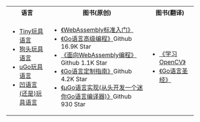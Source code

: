 <table>
<tr>
	<th>语言</th>
	<th>图书(原创)</th>
	<th>图书(翻译)</th>
</tr>
	<tr>
		<td>
			<ul>
			<li><a href="https://github.com/chai2010/tinylang">Tiny玩具语言</a></li>
			<li><a href="https://github.com/chai2010/gotlang">狗头玩具语言</a></li>
			<li><a href="https://github.com/wa-lang/ugo">uGo玩具语言</a></li>
			<li><a href="https://github.com/wa-lang">凹语言(还是)玩具语言</a></li>
			</ul>
		</td>
		<td>
			<ul>
			<li><a href="https://github.com/chai2010/wasm-book-code">《WebAssembly标准入门》</a></li>
			<li><a href="https://github.com/chai2010/advanced-go-programming-book">《Go语言高级编程》</a>Github 16.9K Star</li>
			<li><a href="https://github.com/3dgen/cppwasm-book">《面向WebAssembly编程》</a>Github 1.1K Star</li>
			<li><a href="https://github.com/chai2010/go-ast-book">《Go语言定制指南》</a>Github 4.2K Star</li>
			<li><a href="https://github.com/wa-lang/ugo-compiler-book">《µGo语言实现(从头开发一个迷你Go语言编译器)》</a>Github 930 Star</li>
			</ul>
		</td>
		<td>
			<ul>
			<li><a href="https://book.douban.com/subject/4033320">《学习OpenCV》</a></li>
			<li><a href="https://github.com/golang-china/gopl-zh">《Go语言圣经》</a></li>
			</ul>
		</td>
	</tr>
</table>


<!--
**chai2010/chai2010** is a ✨ _special_ ✨ repository because its `README.md` (this file) appears on your GitHub profile.

Here are some ideas to get you started:

- 🔭 I’m currently working on ...
- 🌱 I’m currently learning ...
- 👯 I’m looking to collaborate on ...
- 🤔 I’m looking for help with ...
- 💬 Ask me about ...
- 📫 How to reach me: ...
- 😄 Pronouns: ...
- ⚡ Fun fact: ...
-->

